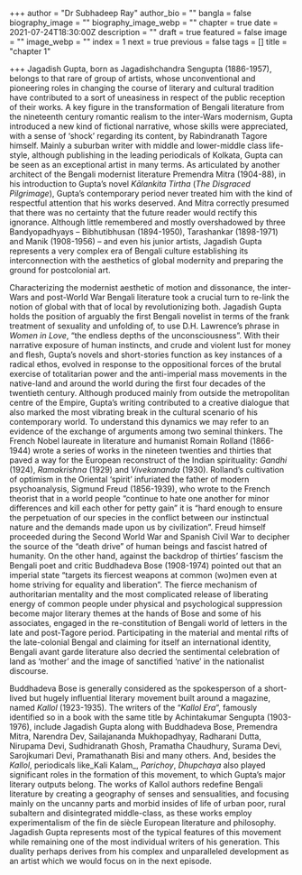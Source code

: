 +++
author = "Dr Subhadeep Ray"
author_bio = ""
bangla = false
biography_image = ""
biography_image_webp = ""
chapter = true
date = 2021-07-24T18:30:00Z
description = ""
draft = true
featured = false
image = ""
image_webp = ""
index = 1
next = true
previous = false
tags = []
title = "chapter 1"

+++
Jagadish Gupta, born as Jagadishchandra Sengupta (1886-1957), belongs to that rare of group of artists, whose unconventional and pioneering roles in changing the course of literary and cultural tradition have contributed to a sort of uneasiness in respect of the public reception of their works. A key figure in the transformation of Bengali literature from the nineteenth century romantic realism to the inter-Wars modernism, Gupta introduced a new kind of fictional narrative, whose skills were appreciated, with a sense of ‘shock’ regarding its content, by Rabindranath Tagore himself. Mainly a suburban writer with middle and lower-middle class life-style, although publishing in the leading periodicals of Kolkata, Gupta can be seen as an exceptional artist in many terms. As articulated by another architect of the Bengali modernist literature Premendra Mitra (1904-88), in his introduction to Gupta’s novel _Kālankita Tirtha_ (_The Disgraced Pilgrimage_), Gupta’s contemporary period never treated him with the kind of respectful attention that his works deserved. And Mitra correctly presumed that there was no certainty that the future reader would rectify this ignorance. Although little remembered and mostly overshadowed by three Bandyopadhyays – Bibhutibhusan (1894-1950), Tarashankar (1898-1971) and Manik (1908-1956) – and even his junior artists, Jagadish Gupta represents a very complex era of Bengali culture establishing its interconnection with the aesthetics of global modernity and preparing the ground for postcolonial art.

Characterizing the modernist aesthetic of motion and dissonance, the inter-Wars and post-World War Bengali literature took a crucial turn to re-link the notion of global with that of local by revolutionizing both. Jagadish Gupta holds the position of arguably the first Bengali novelist in terms of the frank treatment of sexuality and unfolding of, to use D.H. Lawrence’s phrase in _Women in Love_, “the endless depths of the unconsciousness”. With their narrative exposure of human instincts, and crude and violent lust for money and flesh, Gupta’s novels and short-stories function as key instances of a radical ethos, evolved in response to the oppositional forces of the brutal exercise of totalitarian power and the anti-imperial mass movements in the native-land and around the world during the first four decades of the twentieth century. Although produced mainly from outside the metropolitan centre of the Empire, Gupta’s writing contributed to a creative dialogue that also marked the most vibrating break in the cultural scenario of his contemporary world. To understand this dynamics we may refer to an evidence of the exchange of arguments among two seminal thinkers. The French Nobel laureate in literature and humanist Romain Rolland (1866-1944) wrote a series of works in the nineteen twenties and thirties that paved a way for the European reconstruct of the Indian spirituality: _Gandhi_ (1924), _Ramakrishna_ (1929) and _Vivekananda_ (1930). Rolland’s cultivation of optimism in the Oriental ‘spirit’ infuriated the father of modern psychoanalysis, Sigmund Freud (1856-1939), who wrote to the French theorist that in a world people “continue to hate one another for minor differences and kill each other for petty gain” it is “hard enough to ensure the perpetuation of our species in the conflict between our instinctual nature and the demands made upon us by civilization”. Freud himself proceeded during the Second World War and Spanish Civil War to decipher the source of the “death drive” of human beings and fascist hatred of humanity. On the other hand, against the backdrop of thirties’ fascism the Bengali poet and critic Buddhadeva Bose (1908-1974) pointed out that an imperial state “targets its fiercest weapons at common (wo)men even at home striving for equality and liberation”. The fierce mechanism of authoritarian mentality and the most complicated release of liberating energy of common people under physical and psychological suppression become major literary themes at the hands of Bose and some of his associates, engaged in the re-constitution of Bengali world of letters in the late and post-Tagore period. Participating in the material and mental rifts of the late-colonial Bengal and claiming for itself an international identity, Bengali avant garde literature also decried the sentimental celebration of land as ‘mother’ and the image of sanctified ‘native’ in the nationalist discourse.

Buddhadeva Bose is generally considered as the spokesperson of a short-lived but hugely influential literary movement built around a magazine, named _Kallol_ (1923-1935). The writers of the “_Kallol Era_”, famously identified so in a book with the same title by Achintakumar Sengupta (1903-1976), include Jagadish Gupta along with Buddhadeva Bose, Premendra Mitra, Narendra Dev, Sailajananda Mukhopadhyay, Radharani Dutta, Nirupama Devi, Sudhidranath Ghosh, Pramatha Chaudhury, Surama Devi, Sarojkumari Devi, Pramathanath Bisi and many others. And, besides the _Kallol_, periodicals like_Kali Kalam_, _Parichoy_, _Dhupchaya_ also played significant roles in the formation of this movement, to which Gupta’s major literary outputs belong. The works of Kallol authors redefine Bengali literature by creating a geography of senses and sensualities, and focusing mainly on the uncanny parts and morbid insides of life of urban poor, rural subaltern and disintegrated middle-class, as these works employ experimentalism of the fin de siècle European literature and philosophy. Jagadish Gupta represents most of the typical features of this movement while remaining one of the most individual writers of his generation. This duality perhaps derives from his complex and unparalleled development as an artist which we would focus on in the next episode.